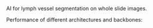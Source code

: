 AI for lymph vessel segmentation on whole slide images.

Performance of different architectures and backbones:


